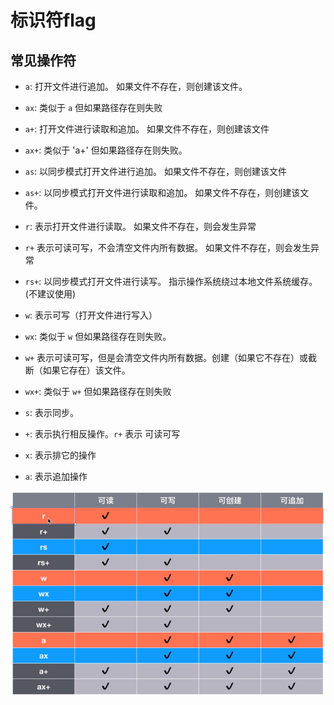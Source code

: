 # 标识符flag

## 常见操作符

  - `a`: 打开文件进行追加。 如果文件不存在，则创建该文件。

  - `ax`: 类似于 `a` 但如果路径存在则失败

  - `a+`: 打开文件进行读取和追加。 如果文件不存在，则创建该文件

  - `ax+`: 类似于 'a+' 但如果路径存在则失败。

  - `as`: 以同步模式打开文件进行追加。 如果文件不存在，则创建该文件

  - `as+`: 以同步模式打开文件进行读取和追加。 如果文件不存在，则创建该文件。

  - `r`: 表示打开文件进行读取。 如果文件不存在，则会发生异常

  - `r+` 表示可读可写，不会清空文件内所有数据。 如果文件不存在，则会发生异常

  - `rs+`: 以同步模式打开文件进行读写。 指示操作系统绕过本地文件系统缓存。(不建议使用)

  - `w`: 表示可写（打开文件进行写入）

  - `wx`: 类似于 `w` 但如果路径存在则失败。

  - `w+` 表示可读可写，但是会清空文件内所有数据。创建（如果它不存在）或截断（如果它存在）该文件。

  - `wx+`: 类似于 `w+` 但如果路径存在则失败

  - `s`: 表示同步。

  - `+`: 表示执行相反操作。`r+` 表示 可读可写

  - `x`: 表示排它的操作

  - `a`: 表示追加操作

![](image/文件操作类型_EeYvQRs0vU.png)
